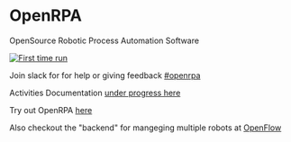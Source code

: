 # OpenRPA
OpenSource Robotic Process Automation Software

[![First time run](https://img.youtube.com/vi/SqLHlMpQhZA/3.jpg)](https://youtu.be/SqLHlMpQhZA)

Join slack for for help or giving feedback [#openrpa](https://join.slack.com/t/openrpa/shared_invite/enQtNjI2ODE5NDIzNDg5LTFhMzRmMzJiNTYzMDU5OTAxOTA3ZTRiZjA1ZWQ4ZDViMzY5NmVmYTgyZDExNzhiOThkZjE0ZmY2OTMyZjVhNTQ)

Activities Documentation [under progress here](https://openrpa.openrpa.dk/pages/activities)

Try out OpenRPA [here](https://github.com/open-rpa/openrpa/releases) 

Also checkout the "backend" for mangeging multiple robots at [OpenFlow](https://github.com/open-rpa/OpenFlow)
